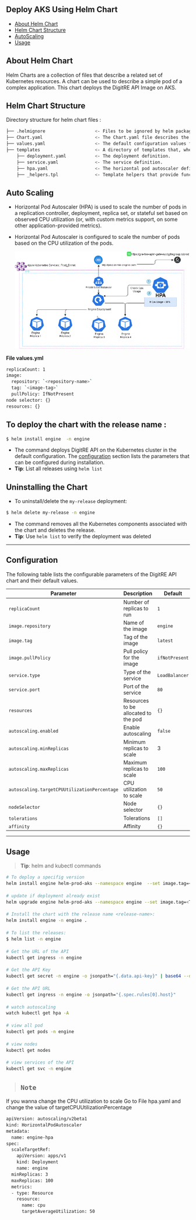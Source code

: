 ## Deploy AKS Using Helm Chart

- [About Helm Chart](#about)
- [Helm Chart Structure](#HelmChartStructure)
- [AutoScaling](#AutoScaling)
- [Usage](#usage)

## About Helm Chart

Helm Charts are a collection of files that describe a related set of Kubernetes resources. A chart can be used to describe a simple pod of a complex application. This chart deploys the DigitRE API Image on AKS.

## Helm Chart Structure

Directory structure for helm chart files :

```bash
├── .helmignore                   <- Files to be ignored by helm package.
├── Chart.yaml                    <- The Chart.yaml file describes the package.
├── values.yaml                   <- The default configuration values for this chart.
├── templates                     <- A directory of templates that, when combined with values, will generate valid Kubernetes manifest files.
    ├── deployment.yaml           <- The deployment definition.
    ├── service.yaml              <- The service definition.
    ├── hpa.yaml                  <- The horizontal pod autoscaler definition.
    ├── _helpers.tpl              <- Template helpers that provide functions for use in other templates.
```

## Auto Scaling

- Horizontal Pod Autoscaler (HPA) is used to scale the number of pods in a replication controller, deployment, replica set, or stateful set based on observed CPU utilization (or, with custom metrics support, on some other application-provided metrics).
- Horizontal Pod Autoscaler is configured to scale the number of pods based on the CPU utilization of the pods.

  ![1666271133497](image/README/1666271133497.png)

**File values.yml**

```bash
replicaCount: 1
image:
  repository: `<repository-name>`
  tag: `<image-tag>`
  pullPolicy: IfNotPresent
node selector: {}
resources: {}
```

## To deploy the chart with the release name :

```bash
$ helm install engine  -n engine 
```

* The command deploys DigitRE API on the Kubernetes cluster in the default configuration. The [configuration](#configuration) section lists the parameters that can be configured during installation.
* **Tip**: List all releases using `helm list`

## Uninstalling the Chart

* To uninstall/delete the `my-release` deployment:

```bash
$ helm delete my-release -n engine
```

* The command removes all the Kubernetes components associated with the chart and deletes the release.
* **Tip**: Use `helm list` to verify the deployment was deleted

---



## Configuration

The following table lists the configurable parameters of the DigitRE API chart and their default values.

| Parameter                                      | Description                          | Default          |
| ---------------------------------------------- | ------------------------------------ | ---------------- |
| `replicaCount`                               | Number of replicas to run            | `1`            |
| `image.repository`                           | Name of the image                    | `engine`       |
| `image.tag`                                  | Tag of the image                     | `latest`       |
| `image.pullPolicy`                           | Pull policy for the image            | `ifNotPresent` |
| `service.type`                               | Type of the service                  | `LoadBalancer` |
| `service.port`                               | Port of the service                  | `80`           |
| `resources`                                  | Resources to be allocated to the pod | `{}`           |
| `autoscaling.enabled`                        | Enable autoscaling                   | `false`        |
| `autoscaling.minReplicas`                    | Minimum replicas to scale            | 3                |
| `autoscaling.maxReplicas`                    | Maximum replicas to scale            | `100`          |
| `autoscaling.targetCPUUtilizationPercentage` | CPU utilization to scale             | `50`           |
| `nodeSelector`                               | Node selector                        | `{}`           |
| `tolerations`                                | Tolerations                          | `[]`           |
| `affinity`                                   | Affinity                             | `{}`           |

---



## Usage

> **Tip**: helm and kubectl commands

```bash
# To deploy a specifig version
helm install engine helm-prod-aks --namespace engine  --set image.tag=<TAG>

# update if deployment already exist
helm upgrade engine helm-prod-aks --namespace engine --set image.tag=<TAG>

# Install the chart with the release name <release-name>:
helm install engine -n engine .

# To list the releases:
$ helm list -n engine

# Get the URL of the API
kubectl get ingress -n engine

# Get the API Key
kubectl get secret -n engine -o jsonpath="{.data.api-key}" | base64 --decode

# Get the API URL
kubectl get ingress -n engine -o jsonpath="{.spec.rules[0].host}"

# watch autoscaling
watch kubectl get hpa -A

# view all pod  
kubectl get pods -n engine

# view nodes  
kubectl get nodes

# view services of the API 
kubectl get svc -n engine

```

> ## `Note`

If you wanna change the CPU utilization to scale Go to File hpa.yaml and change the value of targetCPUUtilizationPercentage

```bash
apiVersion: autoscaling/v2beta1
kind: HorizontalPodAutoscaler
metadata:
  name: engine-hpa
spec:
  scaleTargetRef:
    apiVersion: apps/v1
    kind: Deployment
    name: engine
  minReplicas: 3
  maxReplicas: 100
  metrics:
  - type: Resource
    resource:
      name: cpu
      targetAverageUtilization: 50

```

